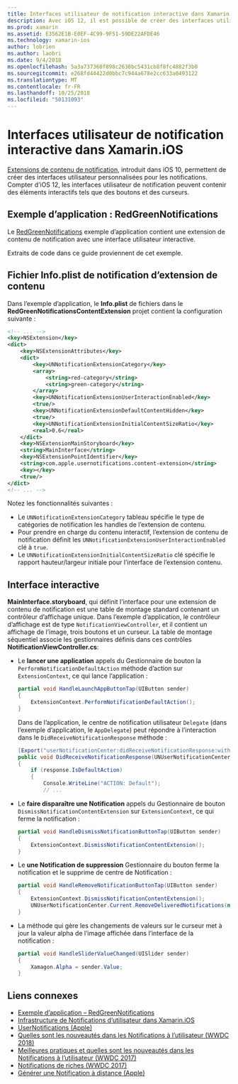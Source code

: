 ```yaml
---
title: Interfaces utilisateur de notification interactive dans Xamarin.iOS
description: Avec iOS 12, il est possible de créer des interfaces utilisateur interactives pour les notifications locales et distantes. Ce guide décrit comment utiliser ces fonctionnalités avec Xamarin.iOS.
ms.prod: xamarin
ms.assetid: E3562E1B-E0EF-4C99-9F51-59DE22AFDE46
ms.technology: xamarin-ios
author: lobrien
ms.author: laobri
ms.date: 9/4/2018
ms.openlocfilehash: 5a3a737360f898c2638bc5431cb8f8fc4882f3b0
ms.sourcegitcommit: e268fd44422d0bbc7c944a678e2cc633a0493122
ms.translationtype: MT
ms.contentlocale: fr-FR
ms.lasthandoff: 10/25/2018
ms.locfileid: "50131093"
---
```

# <a name="interactive-notification-user-interfaces-in-xamarinios"></a>Interfaces utilisateur de notification interactive dans Xamarin.iOS

[Extensions de contenu de notification](~/ios/platform/user-notifications/advanced-user-notifications.md), introduit dans iOS 10, permettent de créer des interfaces utilisateur personnalisées pour les notifications. Compter d’iOS 12, les interfaces utilisateur de notification peuvent contenir des éléments interactifs tels que des boutons et des curseurs.

## <a name="sample-app-redgreennotifications"></a>Exemple d’application : RedGreenNotifications

Le [RedGreenNotifications](https://developer.xamarin.com/samples/monotouch/iOS12/RedGreenNotifications) exemple d’application contient une extension de contenu de notification avec une interface utilisateur interactive.

Extraits de code dans ce guide proviennent de cet exemple.

## <a name="notification-content-extension-infoplist-file"></a>Fichier Info.plist de notification d’extension de contenu

Dans l’exemple d’application, le **Info.plist** de fichiers dans le **RedGreenNotificationsContentExtension** projet contient la configuration suivante :

```xml
<!-- ... -->
<key>NSExtension</key>
<dict>
    <key>NSExtensionAttributes</key>
    <dict>
        <key>UNNotificationExtensionCategory</key>
        <array>
            <string>red-category</string>
            <string>green-category</string>
        </array>
        <key>UNNotificationExtensionUserInteractionEnabled</key>
        <true/>
        <key>UNNotificationExtensionDefaultContentHidden</key>
        <true/>
        <key>UNNotificationExtensionInitialContentSizeRatio</key>
        <real>0.6</real>
    </dict>
    <key>NSExtensionMainStoryboard</key>
    <string>MainInterface</string>
    <key>NSExtensionPointIdentifier</key>
    <string>com.apple.usernotifications.content-extension</string>
    <key></key>
    <true/>
</dict>
<!-- ... -->
```

Notez les fonctionnalités suivantes :

- Le `UNNotificationExtensionCategory` tableau spécifie le type de catégories de notification les handles de l’extension de contenu.
- Pour prendre en charge du contenu interactif, l’extension de contenu de notification définit les `UNNotificationExtensionUserInteractionEnabled` clé à `true`.
- Le `UNNotificationExtensionInitialContentSizeRatio` clé spécifie le rapport hauteur/largeur initiale pour l’interface de l’extension contenu.

## <a name="interactive-interface"></a>Interface interactive

**MainInterface.storyboard**, qui définit l’interface pour une extension de contenu de notification est une table de montage standard contenant un contrôleur d’affichage unique. Dans l’exemple d’application, le contrôleur d’affichage est de type `NotificationViewController`, et il contient un affichage de l’image, trois boutons et un curseur. La table de montage séquentiel associe les gestionnaires définis dans ces contrôles **NotificationViewController.cs**:

- Le **lancer une application** appels du Gestionnaire de bouton la `PerformNotificationDefaultAction` méthode d’action sur `ExtensionContext`, ce qui lance l’application :

    ```csharp
    partial void HandleLaunchAppButtonTap(UIButton sender)
    {
        ExtensionContext.PerformNotificationDefaultAction();
    }
    ```

    Dans de l’application, le centre de notification utilisateur `Delegate` (dans l’exemple d’application, le `AppDelegate`) peut répondre à l’interaction dans le `DidReceiveNotificationResponse` méthode :

    ```csharp
    [Export("userNotificationCenter:didReceiveNotificationResponse:withCompletionHandler:")]
    public void DidReceiveNotificationResponse(UNUserNotificationCenter center, UNNotificationResponse response, System.Action completionHandler)
    {
        if (response.IsDefaultAction)
        {
            Console.WriteLine("ACTION: Default");
            // ...
    ```

- Le **faire disparaître une Notification** appels du Gestionnaire de bouton `DismissNotificationContentExtension` sur `ExtensionContext`, ce qui ferme la notification :

    ```csharp
    partial void HandleDismissNotificationButtonTap(UIButton sender)
    {
        ExtensionContext.DismissNotificationContentExtension();
    }
    ```

- Le **une Notification de suppression** Gestionnaire du bouton ferme la notification et le supprime de centre de Notification :

    ```csharp
    partial void HandleRemoveNotificationButtonTap(UIButton sender)
    {
        ExtensionContext.DismissNotificationContentExtension();
        UNUserNotificationCenter.Current.RemoveDeliveredNotifications(new string[] { notification.Request.Identifier });
    }
    ```

- La méthode qui gère les changements de valeurs sur le curseur met à jour la valeur alpha de l’image affichée dans l’interface de la notification :

    ```csharp
    partial void HandleSliderValueChanged(UISlider sender)
    {
        Xamagon.Alpha = sender.Value;
    }
    ```

## <a name="related-links"></a>Liens connexes

- [Exemple d’application – RedGreenNotifications](https://developer.xamarin.com/samples/monotouch/iOS12/RedGreenNotifications)
- [Infrastructure de Notifications d’utilisateur dans Xamarin.iOS](~/ios/platform/user-notifications/index.md)
- [UserNotifications (Apple)](https://developer.apple.com/documentation/usernotifications?language=objc)
- [Quelles sont les nouveautés dans les Notifications à l’utilisateur (WWDC 2018)](https://developer.apple.com/videos/play/wwdc2018/710/)
- [Meilleures pratiques et quelles sont les nouveautés dans les Notifications à l’utilisateur (WWDC 2017)](https://developer.apple.com/videos/play/wwdc2017/708/)
- [Notifications de riches (WWDC 2017)](https://developer.apple.com/videos/play/wwdc2017/817/)
- [Générer une Notification à distance (Apple)](https://developer.apple.com/documentation/usernotifications/setting_up_a_remote_notification_server/generating_a_remote_notification)
